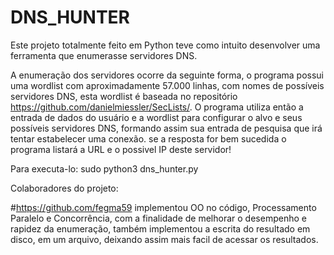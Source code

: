 # DNS_HUNTER
Este projeto totalmente feito em Python teve como intuito desenvolver uma ferramenta que enumerasse servidores DNS.

A enumeração dos servidores ocorre da seguinte forma, o programa possui uma wordlist com aproximadamente 57.000 linhas, com nomes de
possíveis servidores DNS, esta wordlist é baseada no repositório https://github.com/danielmiessler/SecLists/. O programa utiliza então
a entrada de dados do usuário e a wordlist para configurar o alvo e seus possíveis servidores DNS, formando assim sua entrada de pesquisa
que irá tentar estabelecer uma conexão. se a resposta for bem sucedida o programa listará a URL e o possivel IP deste servidor!

Para executa-lo: sudo python3 dns_hunter.py

Colaboradores do projeto:

#https://github.com/fegma59 
  implementou OO no código, Processamento Paralelo e Concorrência, com a finalidade de melhorar o desempenho e rapidez da enumeração, também implementou a escrita     do resultado em disco, em um arquivo, deixando assim mais facil de acessar os resultados. 
